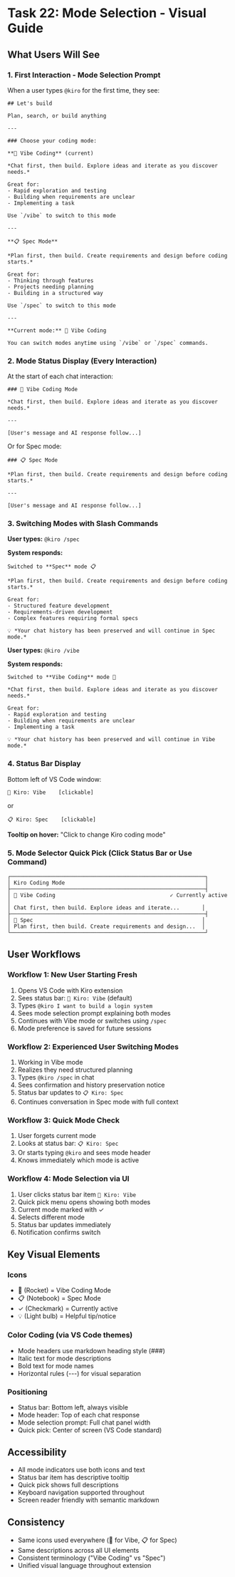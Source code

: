 # Task 22: Mode Selection - Visual Guide

## What Users Will See

### 1. First Interaction - Mode Selection Prompt

When a user types `@kiro` for the first time, they see:

```
## Let's build

Plan, search, or build anything

---

### Choose your coding mode:

**🎯 Vibe Coding** (current)

*Chat first, then build. Explore ideas and iterate as you discover needs.*

Great for:
- Rapid exploration and testing
- Building when requirements are unclear
- Implementing a task

Use `/vibe` to switch to this mode

---

**📋 Spec Mode**

*Plan first, then build. Create requirements and design before coding starts.*

Great for:
- Thinking through features
- Projects needing planning
- Building in a structured way

Use `/spec` to switch to this mode

---

**Current mode:** 🎯 Vibe Coding

You can switch modes anytime using `/vibe` or `/spec` commands.
```

### 2. Mode Status Display (Every Interaction)

At the start of each chat interaction:

```
### 🎯 Vibe Coding Mode

*Chat first, then build. Explore ideas and iterate as you discover needs.*

---

[User's message and AI response follow...]
```

Or for Spec mode:

```
### 📋 Spec Mode

*Plan first, then build. Create requirements and design before coding starts.*

---

[User's message and AI response follow...]
```

### 3. Switching Modes with Slash Commands

**User types:** `@kiro /spec`

**System responds:**

```
Switched to **Spec** mode 📋

*Plan first, then build. Create requirements and design before coding starts.*

Great for:
- Structured feature development
- Requirements-driven development
- Complex features requiring formal specs

💡 *Your chat history has been preserved and will continue in Spec mode.*
```

**User types:** `@kiro /vibe`

**System responds:**

```
Switched to **Vibe Coding** mode 🎯

*Chat first, then build. Explore ideas and iterate as you discover needs.*

Great for:
- Rapid exploration and testing
- Building when requirements are unclear
- Implementing a task

💡 *Your chat history has been preserved and will continue in Vibe mode.*
```

### 4. Status Bar Display

Bottom left of VS Code window:

```
🎯 Kiro: Vibe    [clickable]
```

or

```
📋 Kiro: Spec    [clickable]
```

**Tooltip on hover:** "Click to change Kiro coding mode"

### 5. Mode Selector Quick Pick (Click Status Bar or Use Command)

```
┌─────────────────────────────────────────────────────────────┐
│ Kiro Coding Mode                                            │
├─────────────────────────────────────────────────────────────┤
│ 🚀 Vibe Coding                                    ✓ Currently active │
│ Chat first, then build. Explore ideas and iterate...       │
├─────────────────────────────────────────────────────────────┤
│ 📓 Spec                                                     │
│ Plan first, then build. Create requirements and design...  │
└─────────────────────────────────────────────────────────────┘
```

## User Workflows

### Workflow 1: New User Starting Fresh

1. Opens VS Code with Kiro extension
2. Sees status bar: `🎯 Kiro: Vibe` (default)
3. Types `@kiro I want to build a login system`
4. Sees mode selection prompt explaining both modes
5. Continues with Vibe mode or switches using `/spec`
6. Mode preference is saved for future sessions

### Workflow 2: Experienced User Switching Modes

1. Working in Vibe mode
2. Realizes they need structured planning
3. Types `@kiro /spec` in chat
4. Sees confirmation and history preservation notice
5. Status bar updates to `📋 Kiro: Spec`
6. Continues conversation in Spec mode with full context

### Workflow 3: Quick Mode Check

1. User forgets current mode
2. Looks at status bar: `📋 Kiro: Spec`
3. Or starts typing `@kiro` and sees mode header
4. Knows immediately which mode is active

### Workflow 4: Mode Selection via UI

1. User clicks status bar item `🎯 Kiro: Vibe`
2. Quick pick menu opens showing both modes
3. Current mode marked with ✓
4. Selects different mode
5. Status bar updates immediately
6. Notification confirms switch

## Key Visual Elements

### Icons

-   🎯 (Rocket) = Vibe Coding Mode
-   📋 (Notebook) = Spec Mode
-   ✓ (Checkmark) = Currently active
-   💡 (Light bulb) = Helpful tip/notice

### Color Coding (via VS Code themes)

-   Mode headers use markdown heading style (###)
-   Italic text for mode descriptions
-   Bold text for mode names
-   Horizontal rules (---) for visual separation

### Positioning

-   Status bar: Bottom left, always visible
-   Mode header: Top of each chat response
-   Mode selection prompt: Full chat panel width
-   Quick pick: Center of screen (VS Code standard)

## Accessibility

-   All mode indicators use both icons and text
-   Status bar item has descriptive tooltip
-   Quick pick shows full descriptions
-   Keyboard navigation supported throughout
-   Screen reader friendly with semantic markdown

## Consistency

-   Same icons used everywhere (🎯 for Vibe, 📋 for Spec)
-   Same descriptions across all UI elements
-   Consistent terminology ("Vibe Coding" vs "Spec")
-   Unified visual language throughout extension
